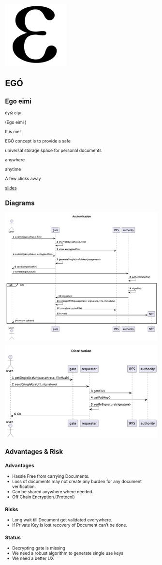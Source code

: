![logo](./images/epsilon.png)

# EGÓ

## Ego eimi



ἐγώ εἰμι

(Ego eimi )

It is me!

EGÓ concept is to provide a safe

universal storage space for personal documents

anywhere

anytime

A few clicks away


[slides](https://docs.google.com/presentation/d/1lT9_KXww0aTn98ehBykI7jU2o1gxJ0p6O8S-bfM42Uo/edit?usp=sharing)

## Diagrams

![creation](./diagrams/ego-seq-alternative-Authentication.png)

![distribution](./diagrams/ego-seq-alternative-distribution-Distribution.png)

## Advantages & Risk

### Advantages

* Hassle Free from carrying Documents.
* Loss of documents may not create any burden for any document verification.
* Can be shared anywhere where needed.
* Off Chain Encryption.(Protocol)

### Risks

* Long wait till Document get validated everywhere.
* If Private Key is lost recovery of Document can’t be done.

### Status
* Decrypting gate is missing
* We need a robust algorithm to generate single use keys
* We need a better UX

